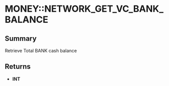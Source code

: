 # MONEY::NETWORK_GET_VC_BANK_BALANCE

## Summary
Retrieve Total BANK cash balance

## Returns
* **INT**